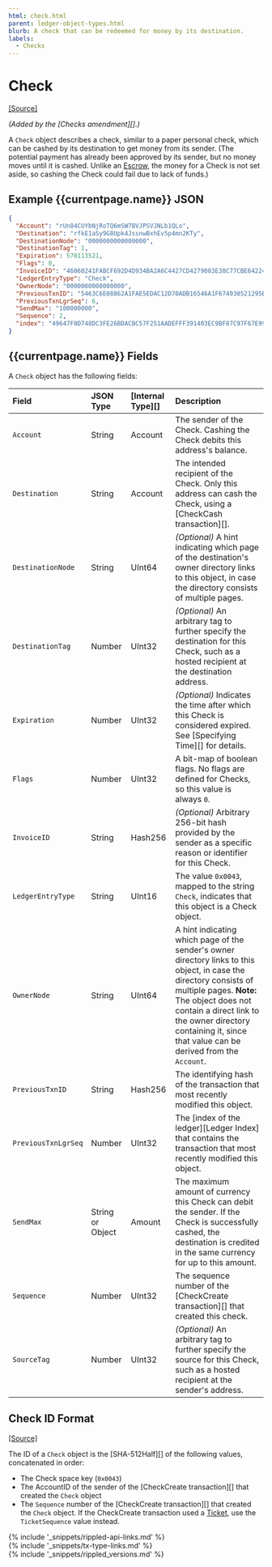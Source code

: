 ```yaml
---
html: check.html
parent: ledger-object-types.html
blurb: A check that can be redeemed for money by its destination.
labels:
  - Checks
---
```

# Check
[[Source]](https://github.com/ripple/rippled/blob/master/src/ripple/protocol/impl/LedgerFormats.cpp#L157-L170 "Source")

_(Added by the [Checks amendment][].)_

A `Check` object describes a check, similar to a paper personal check, which can be cashed by its destination to get money from its sender. (The potential payment has already been approved by its sender, but no money moves until it is cashed. Unlike an [Escrow](escrow.html), the money for a Check is not set aside, so cashing the Check could fail due to lack of funds.)

## Example {{currentpage.name}} JSON

```json
{
  "Account": "rUn84CUYbNjRoTQ6mSW7BVJPSVJNLb1QLo",
  "Destination": "rfkE1aSy9G8Upk4JssnwBxhEv5p4mn2KTy",
  "DestinationNode": "0000000000000000",
  "DestinationTag": 1,
  "Expiration": 570113521,
  "Flags": 0,
  "InvoiceID": "46060241FABCF692D4D934BA2A6C4427CD4279083E38C77CBE642243E43BE291",
  "LedgerEntryType": "Check",
  "OwnerNode": "0000000000000000",
  "PreviousTxnID": "5463C6E08862A1FAE5EDAC12D70ADB16546A1F674930521295BC082494B62924",
  "PreviousTxnLgrSeq": 6,
  "SendMax": "100000000",
  "Sequence": 2,
  "index": "49647F0D748DC3FE26BDACBC57F251AADEFFF391403EC9BF87C97F67E9977FB0"
}
```

## {{currentpage.name}} Fields

A `Check` object has the following fields:

| Field               | JSON Type        | [Internal Type][] | Description     |
|:--------------------|:-----------------|:------------------|:----------------|
| `Account`           | String           | Account           | The sender of the Check. Cashing the Check debits this address's balance. |
| `Destination`       | String           | Account           | The intended recipient of the Check. Only this address can cash the Check, using a [CheckCash transaction][]. |
| `DestinationNode`   | String           | UInt64            | _(Optional)_ A hint indicating which page of the destination's owner directory links to this object, in case the directory consists of multiple pages. |
| `DestinationTag`    | Number           | UInt32            | _(Optional)_ An arbitrary tag to further specify the destination for this Check, such as a hosted recipient at the destination address. |
| `Expiration`        | Number           | UInt32            | _(Optional)_ Indicates the time after which this Check is considered expired. See [Specifying Time][] for details. |
| `Flags`             | Number           | UInt32            |  A bit-map of boolean flags. No flags are defined for Checks, so this value is always `0`. |
| `InvoiceID`         | String           | Hash256           | _(Optional)_ Arbitrary 256-bit hash provided by the sender as a specific reason or identifier for this Check. |
| `LedgerEntryType`   | String           | UInt16            | The value `0x0043`, mapped to the string `Check`, indicates that this object is a Check object. |
| `OwnerNode`         | String           | UInt64            | A hint indicating which page of the sender's owner directory links to this object, in case the directory consists of multiple pages. **Note:** The object does not contain a direct link to the owner directory containing it, since that value can be derived from the `Account`. |
| `PreviousTxnID`     | String           | Hash256           | The identifying hash of the transaction that most recently modified this object. |
| `PreviousTxnLgrSeq` | Number           | UInt32            | The [index of the ledger][Ledger Index] that contains the transaction that most recently modified this object. |
| `SendMax`           | String or Object | Amount            | The maximum amount of currency this Check can debit the sender. If the Check is successfully cashed, the destination is credited in the same currency for up to this amount. |
| `Sequence`          | Number           | UInt32            | The sequence number of the [CheckCreate transaction][] that created this check. |
| `SourceTag`         | Number           | UInt32            | _(Optional)_ An arbitrary tag to further specify the source for this Check, such as a hosted recipient at the sender's address. |


## Check ID Format
[[Source]](https://github.com/ripple/rippled/blob/master/src/ripple/protocol/impl/Indexes.cpp#L193-L200 "Source")

The ID of a `Check` object is the [SHA-512Half][] of the following values, concatenated in order:

* The Check space key (`0x0043`)
* The AccountID of the sender of the [CheckCreate transaction][] that created the `Check` object
* The `Sequence` number of the [CheckCreate transaction][] that created the `Check` object.
    If the CheckCreate transaction used a [Ticket](tickets.html), use the `TicketSequence` value instead.

<!--{# common link defs #}-->
{% include '_snippets/rippled-api-links.md' %}			
{% include '_snippets/tx-type-links.md' %}			
{% include '_snippets/rippled_versions.md' %}
